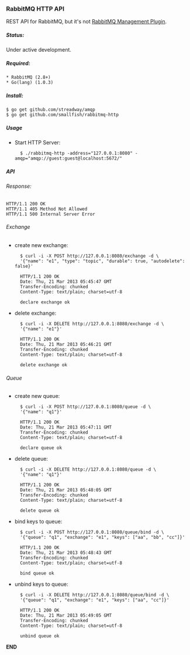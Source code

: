 ### RabbitMQ HTTP API


REST API for RabbitMQ, but it's not [RabbitMQ Management Plugin](http://www.rabbitmq.com/management.html).

##### Status:

Under active development.

##### Required:

    * RabbitMQ (2.8+)
    * Go(lang) (1.0.3)

##### Install:

    $ go get github.com/streadway/amqp
    $ go get github.com/smallfish/rabbitmq-http

##### Usage

* Start HTTP Server:

        $ ./rabbitmq-http -address="127.0.0.1:8080" -amqp="amqp://guest:guest@localhost:5672/"

##### API

###### Response:

    HTTP/1.1 200 OK
    HTTP/1.1 405 Method Not Allowed
    HTTP/1.1 500 Internal Server Error

###### Exchange

* create new exchange:
        
        $ curl -i -X POST http://127.0.0.1:8080/exchange -d \
        '{"name": "e1", "type": "topic", "durable": true, "autodelete": false}'
         
        HTTP/1.1 200 OK
        Date: Thu, 21 Mar 2013 05:45:47 GMT
        Transfer-Encoding: chunked
        Content-Type: text/plain; charset=utf-8

        declare exchange ok
        
* delete exchange:

        $ curl -i -X DELETE http://127.0.0.1:8080/exchange -d \
        '{"name": "e1"}'
        
        HTTP/1.1 200 OK
        Date: Thu, 21 Mar 2013 05:46:21 GMT
        Transfer-Encoding: chunked
        Content-Type: text/plain; charset=utf-8

        delete exchange ok

###### Queue

* create new queue:

        $ curl -i -X POST http://127.0.0.1:8080/queue -d \
        '{"name": "q1"}'
        
        HTTP/1.1 200 OK
        Date: Thu, 21 Mar 2013 05:47:11 GMT
        Transfer-Encoding: chunked
        Content-Type: text/plain; charset=utf-8

        declare queue ok

        
* delete queue:

        $ curl -i -X DELETE http://127.0.0.1:8080/queue -d \
        '{"name": "q1"}'
        
        HTTP/1.1 200 OK
        Date: Thu, 21 Mar 2013 05:48:05 GMT
        Transfer-Encoding: chunked
        Content-Type: text/plain; charset=utf-8

        delete queue ok
        
* bind keys to queue:

        $ curl -i -X POST http://127.0.0.1:8080/queue/bind -d \
        '{"queue": "q1", "exchange": "e1", "keys": ["aa", "bb", "cc"]}'
        
        HTTP/1.1 200 OK
        Date: Thu, 21 Mar 2013 05:48:43 GMT
        Transfer-Encoding: chunked
        Content-Type: text/plain; charset=utf-8

        bind queue ok

* unbind keys to queue:

        $ curl -i -X DELETE http://127.0.0.1:8080/queue/bind -d \
        '{"queue": "q1", "exchange": "e1", "keys": ["aa", "cc"]}'
        
        HTTP/1.1 200 OK
        Date: Thu, 21 Mar 2013 05:49:05 GMT
        Transfer-Encoding: chunked
        Content-Type: text/plain; charset=utf-8

        unbind queue ok

__END__
